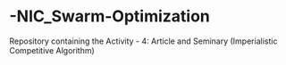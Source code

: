 # -NIC_Swarm-Optimization
Repository containing the Activity - 4: Article and Seminary (Imperialistic Competitive Algorithm)
